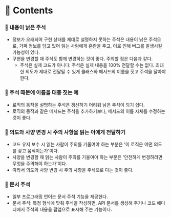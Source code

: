 # 📌 Contents

### 📌 내용이 낡은 주석
- 정보가 오래되어 구현 상태를 제대로 설명하지 못하는 주석은 내용이 낡은 주석으로, 가짜 정보를 담고 있어 읽는 사람에게 혼란을 주고, 이로 인해 버그를 발생시킬 가능성이 있다.
- 구현을 변경할 때 주석도 함께 변경하는 것이 좋다. 주의할 점은 다음과 같다.
  + 주석은 실제 코드가 아니다: 주석은 실제 내용을 100% 전달할 수는 없다. 최대한 의도가 제대로 전달될 수 있게 클래스와 메서드의 이름을 짓고 주석을 달아야한다.

### 📌 주석 때문에 이름을 대충 짓는 예
- 로직의 동작을 설명하는 주석은 갱신하기 어려워 낡은 주석이 되기 쉽다.
- 로직의 동작과 같은 메서드는 주석을 추가하기보다, 메서드의 이름 자체를 수정하는 것이 좋다.

### 📌 의도와 사양 변경 시 주의 사항을 읽는 이에게 전달하기
- 코드 유지 보수 시 읽는 사람이 주의를 기울여야 하는 부분은 '이 로직은 어떤 의도를 갖고 움직이는가'이다.
- 사양을 변경할 때 읽는 사람이 주의를 기울여야 하는 부분은 '안전하게 변경하려면 무엇을 주의해야 하는가'이다.
- 따라서 의도와 사양 변경 시 주의 사항을 주석으로 다는 것이 좋다.

### 📌 문서 주석
- 일부 프로그래밍 언어는 문서 주석 기능을 제공한다.
- 문서 주석: 특정 형식에 맞춰 주석을 작성하면, API 문서를 생성해 주거나 코드 에디터에서 주석의 내용을 팝업으로 표시해 주는 기능이다.
